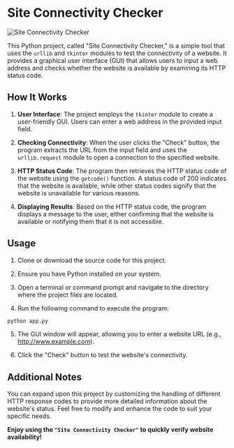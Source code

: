 # Site Connectivity Checker

![Site Connectivity Checker](https://img.shields.io/badge/Python-3.6%20%7C%203.7%20%7C%203.8%20%7C%203.9%20%7C%203.10-blue)

This Python project, called "Site Connectivity Checker," is a simple tool that uses the `urllib` and `tkinter` modules to test the connectivity of a website. It provides a graphical user interface (GUI) that allows users to input a web address and checks whether the website is available by examining its HTTP status code.

## How It Works
1. **User Interface**: The project employs the `tkinter` module to create a user-friendly GUI. Users can enter a web address in the provided input field.

2. **Checking Connectivity**: When the user clicks the "Check" button, the program extracts the URL from the input field and uses the `urllib.request` module to open a connection to the specified website.

3. **HTTP Status Code**: The program then retrieves the HTTP status code of the website using the `getcode()` function. A status code of 200 indicates that the website is available, while other status codes signify that the website is unavailable for various reasons.

4. **Displaying Results**: Based on the HTTP status code, the program displays a message to the user, either confirming that the website is available or notifying them that it is not accessible.

## Usage
1. Clone or download the source code for this project.

2. Ensure you have Python installed on your system.

3. Open a terminal or command prompt and navigate to the directory where the project files are located.

4. Run the following command to execute the program:
```bash
python app.py
```
5. The GUI window will appear, allowing you to enter a website URL (e.g., http://www.example.com).

6. Click the "Check" button to test the website's connectivity.

## Additional Notes
You can expand upon this project by customizing the handling of different HTTP response codes to provide more detailed information about the website's status. Feel free to modify and enhance the code to suit your specific needs.

**Enjoy using the `"Site Connectivity Checker"` to quickly verify website availability!**